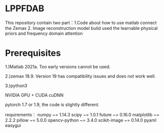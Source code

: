 # LPPFDAB
This repository contain two part：1.Code about how to use matlab connect the Zemax 2. Image reconstruction model bulid used the learnable physical priors and frequency domain attention 
# Prerequisites
1.)Matlab 2021a. Too early versions cannot be used. 

2.)zemax 18.9. Version 19 has compatibility issues and does not work well.

3.)python3

NVIDIA GPU + CUDA cuDNN

pytorch 1.7 or 1.9, the code is slightly different.

requirements：
numpy ~= 1.14.3
scipy ~= 1.0.1
future ~= 0.16.0
matplotlib ~= 2.2.2
pillow ~= 5.0.0
opencv-python ~= 3.4.0
scikit-image ~= 0.14.0
pyaml
easygui
